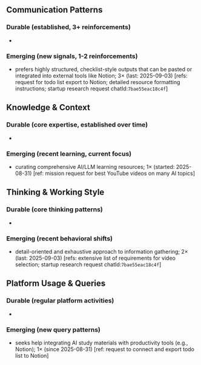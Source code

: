 ## Communication Patterns
### Durable (established, 3+ reinforcements)
-

### Emerging (new signals, 1-2 reinforcements)
- prefers highly structured, checklist-style outputs that can be pasted or integrated into external tools like Notion; 3× (last: 2025-09-03) [refs: request for todo list export to Notion; detailed resource formatting instructions; startup research request chatId:`7bae55eac18c4f`]

## Knowledge & Context
### Durable (core expertise, established over time)
-

### Emerging (recent learning, current focus)
- curating comprehensive AI/LLM learning resources; 1× (started: 2025-08-31) [ref: mission request for best YouTube videos on many AI topics]

## Thinking & Working Style
### Durable (core thinking patterns)
-

### Emerging (recent behavioral shifts)
- detail-oriented and exhaustive approach to information gathering; 2× (last: 2025-09-03) [refs: extensive list of requirements for video selection; startup research request chatId:`7bae55eac18c4f`]

## Platform Usage & Queries
### Durable (regular platform activities)
-

### Emerging (new query patterns)
- seeks help integrating AI study materials with productivity tools (e.g., Notion); 1× (since 2025-08-31) [ref: request to connect and export todo list to Notion]